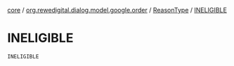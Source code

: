 [core](../../index.md) / [org.rewedigital.dialog.model.google.order](../index.md) / [ReasonType](index.md) / [INELIGIBLE](./-i-n-e-l-i-g-i-b-l-e.md)

# INELIGIBLE

`INELIGIBLE`